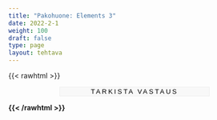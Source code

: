 ```yaml
---
title: "Pakohuone: Elements 3"
date: 2022-2-1
weight: 100
draft: false
type: page
layout: tehtava
---
```


{{< rawhtml >}}

 <form autocomplete="off">
          <div id="ques0" class="ques">
  <h2>Introduction</h2>
  <b><p>You and your friends are visiting your relatives in England. They take you to see William Shakespeare’s Birthplace and his childhood home in the heart of Stratford-upon-Avon.</p></b>

<p>On the guided tour you get very sleepy and decide to take a nap on a four-poster bed you spotted in one of the rooms. As soon as you close your eyes you hear a voice calling for help. It’s Mr Shakespeare himself!</p>

<p>“Hearken unto me, oh visitor from the north! Many years before thy birth I penned a most excellent play. Alas, it offended our most royal queen who ordered that all copies be set aflame. One copy I hid, however, and now ’tis time for the eyes of the world to look upon it. I call on you, my sleepy guest, to bring this masterpiece out of the darkness and into the light. Mark, young traveller, mark! In a secret compartment in one of the bedposts there lies the first clue.”</p>

<p>Start your adventure by typing 'start'.</p>
    <input type="text" name="answer0"/>
</div>

<div id="ques1" class="ques">
  <h2>Task 1</h2>
  <p>You hear your friends calling your name and open your eyes. You tell them about Shakespeare’s message. You start looking for the secret compartment, and find a message. You don’t understand anything because it’s only a string of letters. The message must be encrypted.</p>

<p> ACGNOOFGTLPOWQTCXHBUEAECMNIYPTWNYZVWRDHJYEBORMLELTTKPHSQEPBGUMLSWOLZBAOESWIXOSVW. </p>

</p> Your friend Ariel has read a story where messages could be decrypted by picking every third letter from a mass of letters, and it works!</p>

<p>Type the city in question to continue. Don't know where it is? Google!</p>

<input type="text" name="answer1"/>
</div>

<div id="ques2" class="ques">
  <h2>Task 2</h2>
  <p>You decide to go to London and visit the Globe Theatre. You go to the railway station and ask for help. While you’re talking to the clerk, your friend, who is looking at their mobile, suddenly cries out loud: “We’ve won! We"ve got tickets to a play at the Globe tonight.”</p>

  <p>Your friend wants you to guess which play you are going to see, and quotes some of its most famous lines. Which Shakespeare’s play are you going to see?</p>

<p>“The rest is silence.”</p>
<p>"Something is rotten in the state of Denmark."</p>
<p>"To be or not to be—that is the question."</p>
    <input type="text" name="answer2"/>
 </div>

<div id="ques3" class="ques">
  <h2>Task 3</h2>
  <p>You have arrived in London. Next you need to find out the name of the Tube station closest to the Globe. On the train you created a task for your friends. They need to figure out what the name of the station is by finishing the task.</p>

<p>Rearrange the jumbled letters and create words related to culture. Take the first letter of each word to create the name of the Tube station.</p>

<p>1. Ogry Hybia <input type="text" style="display:unset"/> - A detailed description of a person's life.</p>
<p>2. Ric Lys <input type="text" style="display:unset"/> - Words that make up a song.</p>
<p>3. Thor Au <input type="text" style="display:unset"/> - Someone who writes books for a living.</p>
<p>4. Acrach Ter <input type="text" style="display:unset"/> - A person represented in a movie, play, or story.</p>
<p>5. Body Kear <input type="text" style="display:unset"/> - A set of keys on a piano or similar musical instrument.</p>
<p>6. Fate Goo <input type="text" style="display:unset"/> - Film or videotape that shows a single event or place.</p>
<p>7. Eve Riw <input type="text" style="display:unset"/> - A critical article or report.</p>
<p>8. Rose Pimvi <input type="text" style="display:unset"/> - To create and perform without preparation.</p>
<p>9. Idiot Nau <input type="text" style="display:unset"/> - A trial hearing given to a singer, actor, or other performer to test suitability for employment.</p>
<p>10. H.R.Thym <input type="text" style="display:unset"/> - Patterns of sound in time.</p>
<p>11. Bit Less Ut <input type="text" style="display:unset"/> - A printed translation of the words of a film that are shown at the bottom of the picture.</p>

<p> The tube station = <input type="text" name="answer3"/></p></div>

<div id="ques4" class="ques">
<h2>Task 4</h2>
<p>The following day you go to the tourist information office to find out where this monument is. Report to your friends what was said in the office.</p>

<p>Choose the correct answer.</p>

<p>1. I asked the clerk…<select>
  <option style="display:none">
  <option>where Shakespeare’s memorial monument is/was. <b>F</b>/option>
  <option>where is Shakespeare’s memorial monument. <b>E</b></option>
</select></p>
<p>2. Then I asked him… <select>
  <option style="display:none">
  <option>was it free for visitors <b>F</b></option>
  <option>if it was/is free for visitors. <b>B</b></option>
</select></p>
<p>3. I also asked him… <select>
  <option style="display:none">
  <option>if we could book the tickets there. <b>B</b></option>
  <option>could we book the tickets here? <b>D</b></option>
</select></p>
<p>4. The clerk told me...<select>
  <option style="display:none">
  <option>to take the District Line to Westminster. <b>E</b></option>
  <option>that we took the District Line to Westminster. <b>I</b></option>
</select></p>
<p>5. Then he said that...<select>
  <option style="display:none">
  <option>I hadn’t been allowed to photograph the monument. <b>A</b></option>
  <option>I wasn’t allowed to photograph the monument. <b>Y</b</option>
</select>/p>

<p> Finish the following sentence by writing down the letters you got when choosing the answer you think is correct.</p> 

<p>The monument is in Westminster <input type="text" style="display:unset"/>, which is a  <input type="text" name="answer4" style="display:unset"></p>
</div>

<div id="ques5" class="ques">
  <h2>Task 5</h2>
  <b><p>You look at the memorial monument. Shakespeare seems to be pointing at one of his patrons.</p></b>

  <b><p>The patron’s tomb happens to be in Westminster Abbey and will provide the next clue. But who is the patron? You’ll get the year of the patron’s death by adding the correct number of articles in the following four sentences.</p></b>

  <p>1. Sam Wanamaker’s <input type="text" style="display:unset"/> idea to reconstruct <input type="text" style="display:unset"/> new Globe Theatre took years to bring to life.</p>

  <p>2. Built in <input type="text" style="display:unset"/> 1990s, <input type="text" style="display:unset"/> Globe is <input type="text" style="display:unset"/> world-renowned theatre that is located on <input type="text" style="display:unset"/> bank of <input type="text" style="display:unset"/> Thames in <input type="text" style="display:unset"/> UK.</p>

  <p>3. 3. There were <input type="text" style="display:unset"/> several problems in obtaining enough <input type="text" style="display:unset"/> funding for Wanamaker’s <input type="text" style="display:unset"/> ambitious project.</p>

  <p>4. <input type="text" style="display:unset"/> project gained <input type="text" style="display:unset"/> major boost when Sam started campaigning to reconstruct <input type="text" style="display:unset"/> replica of Shakespeare’s <input type="text" style="display:unset"/> original Globe theatre in <input type="text" style="display:unset"/> 1969.</p>


  <b><p>Which of the following rulers was Shakespeare’s patron?</p></b>
  <p>King Henry V, died 1422</p>
  <p>King Richard III, died 1485</p>
  <p>Queen Elizabeth I, died 1603</p>


<input type="text" name="answer5"/>
</div>

<div id="ques6" class="ques">
  <h2>Task 6</h2>
  <b><p>You approach the tomb, looking for another clue. There is a strange glow, and you step closer. The glow seems to form some kind of text on the patron’s tomb. What does it say?</p></b>

  <p>/waɪ ɑː juː bɒðərɪŋ miː? gəʊ tu ðə pleɪs ʃeɪkspɪə wɒz bɛrid/.</p>

  <p>Where do you need to go next?</p>

<input type="text" name="answer6"/>
</div>

<div id="ques7" class="ques">
  <h2>Task 7</h2>
  <b><p>You finally arrive at Shakespeare’s tomb. On the tomb there is a curse written by the Bard himself. What must you not do at the tomb according to the message? And where do you need to go next?</p></b>

<p>“Good friend for Jesus sake forbeare, To dig the dust enclosed here.</p>
<p>"Blessed be the man that spares these stones, And cursed be he that moves my bones.”</p>

<p>1. Quote bad poetry</p>
<p>2. Throw stones at the tomb</p>
<p>3. Disturb his peace</p>
<p>4. Meet good friends</p>

   <input type="text" name="answer7"/>
</div>

<input type="submit" id="submit" value="Tarkista vastaus" />

</form>

<style>
.ques {
    display: none;
}

		
input[type="text"] {
    outline: none;
    border: none;
    border-bottom: 1px solid black;
    font-size: inherit;
    background-color: #fafafa;
    text-align: center;
    display: block;
    outline: none;
    width: 300px;
    margin: 0.5em auto 1.5em;
}

input#submit {
    display: block;
    outline: none;
    width: 300px;
    margin: 0.5em auto 0.5em;
    background: #f8f8f8;
    text-transform: uppercase;
    letter-spacing: 3px;
    border: 1px solid #eeeeee;
}

.dark input[type="text"] {
    outline: none;
    border: none;
    border-bottom: 1px solid white;
    font-size: inherit;
    background-color: #fafafa;
    text-align: center;
    display: block;
    outline: none;
    width: 300px;
    color: white;
    background-color: #181A1B;
    margin: 0.5em auto 1.5em;
}

.dark input#submit {
    display: block;
    outline: none;
    width: 300px;
    color: white;
    margin: 0.5em auto 0.5em;
    background: #f8f8f8;
    text-transform: uppercase;
    letter-spacing: 3px;
    background-color: #181A1B;
    border: 1px solid #eeeeee;
}

  #finalMessage {
    background: white;
    color: black;
    padding-bottom: 2em;
    padding-top: 1em;
    }

  .dark #finalMessage {
    background: #181A1B;
    color:white;
    padding-bottom: 2em;
    padding-top: 1em;
  }

  .dark select {
    background-color: #181A1B;
    color: white;
  }
</style>

<script>
window.onload = function() {
  var questionCnt = $("div.ques").length;
  questionOrder = [0,1,2,3,4,5,6,7,8];
    questionsAsked = 0;
    hideAllExcept(questionOrder[questionsAsked]);
  
}

// == Used for Task 2: Hides all questions except the given one ==
function hideAllExcept(question) {
  $("div.ques").hide(); // Hides all questions
  $("#ques" + question).show(); // Shows only the given question
}

// The answers
var answers = [
  ["start"],
  ["london"],
  ["hamlet"],
  ["blackfriars"],
  ["church"],
  ["elizabeth", "queen elizabeth", "elizabeth I", "queen elizabeth I"],
  ["stratford-on-avon", "stratford on avon", "stratford", "where shakespeare was buried", "shakespeare's burial place"],
  ["3"],
];

// == Used for Task 4: Triggered by the link, checks an answer ==
function checkAnswer() {

  var questionNumber = questionOrder[questionsAsked]; // The number of the question that is shown at the moment
  var answer; // Get the answer

  if (questionNumber == 1) {
    answer = $("#ques" + questionNumber + " input").val().toLowerCase().trim();
  } else {
    answer = $("#ques" + questionNumber + " input").val().toLowerCase().trim(); // The value of the input field that is placed in the given question
  }

  // Check whether the answer is correct
  var correct = answers[questionNumber].indexOf(answer) != -1;


  // Continue, if answer is correct
    if (correct) {
    questionsAsked++; //Increase questionsAsked
    if (questionsAsked >= questionOrder.length) {
    $("#ques8").empty();
    $("#ques8").append('<div id="finalMessage">Great success!<br><br>Finally, the door opens and you get out.</div>');
    } else {
      hideAllExcept(questionOrder[questionsAsked]); // Start over at step 2
    }
  }
}

$("form").on("submit", function(e) {
	e.preventDefault();
  checkAnswer();
});</script>
{{< /rawhtml >}}